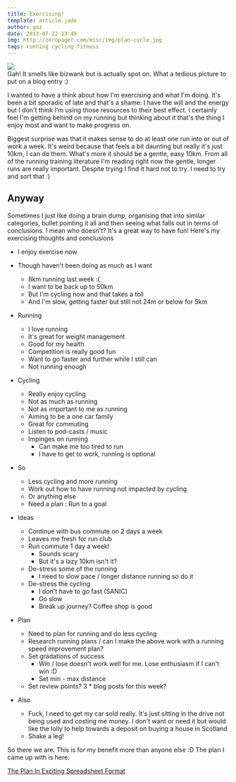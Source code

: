 ```yaml
---
title: Exercising!
template: article.jade
author: gaz
date: 2013-07-22 13:49
img: http://zeropager.com/misc/img/plan-cycle.jpg
tags: running cycling fitness
---
```


<div class='middle'>
<img src='/misc/img/plan-cycle.jpg'>
<div>Gah! It smells like bizwank but is actually spot on. What a tedious picture to put on a blog entry :) </div>
</div>


I wanted to have a think about how I'm exercising and what I'm doing. It's been a bit sporadic of late and that's a shame: I have the will and the energy but I don't think I'm using those resources to their best effect. I certainly feel I'm getting behind on my running but thinking about it that's the thing I enjoy most and want to make progress on.

Biggest surprise was that it makes sense to do at least one run into or out of work a week. It's weird because that feels a bit daunting but really it's just 10km, I can do them. What's more it should be a gentle, easy 10km. From all of the running training literature I'm reading right now the gentle, longer runs are really important. Despite trying I find it hard not to try. I need to try and sort that :)

## Anyway

Sometimes I just like doing a brain dump, organising that into similar categories, bullet pointing it all and then seeing what falls out in terms of conclusions. I mean who doesn't? It's a great way to have fun! Here's my exercising thoughts and conclusions

- I enjoy exercise now

- Though haven't been doing as much as I want
  - 8km running last week :(
  - I want to be back up to 50km
  - But I'm cycling now and that takes a toll
  - And I'm slow, getting faster but still not 24m or below for 5km

- Running
  - I love running
  - It's great for weight management
  - Good for my health
  - Competition is really good fun
  - Want to go faster and further while I still can
  - Not running enough
  
- Cycling
  - Really enjoy cycling
  - Not as much as running
  - Not as important to me as running
  - Aiming to be a one car family
  - Great for commuting
  - Listen to pod-casts / music
  - Impinges on running
	- Can make me too tired to run
	- I have to get to work, running is optional

- So
  - Less cycling and more running
  - Work out how to have running not impacted by cycling
  - Or anything else
  - Need a plan :  Run to a goal

- Ideas
  - Continue with bus commute on 2 days a week
  - Leaves me fresh for run club
  - Run commute 1 day a week!
	- Sounds scary
	- But it's a lazy 10km isn't it?
  - De-stress some of the running
	- I need to slow pace / longer distance running so do it
  - De-stress the cycling
	- I don't have to go fast (SANIC)
	- Go slow
	- Break up journey? Coffee shop is good

- Plan
  - Need to plan for running and do less cycling
  - Research running plans / can I make the above work with a running speed improvement plan?
  - Set gradations of success
	- Win / lose doesn't work well for me. Lose enthusiasm if I can't win :D
	- Set min - max distance
  - Set review points? 3 * blog posts for this week?

- Also
  - Fuck, I need to get my car sold really. It's just sitting in the drive not being used and costing me money. I don't want or need it but would like the lolly to help towards a deposit on buying a house in Scotland
  - Shake a leg!

So there we are. This is for my benefit more than anyone else :D The plan I came up with is here:

[The Plan In Exciting Spreadsheet Format](https://docs.google.com/spreadsheet/ccc?key=0AoA3wuYp5T5ddGF4WnRWSzk4aE8xQm42V2MyZm9CSVE&usp=sharing)
